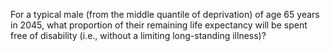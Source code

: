 For a typical male (from the middle quantile of deprivation) of age 65 years in 2045, what proportion of their remaining life expectancy will be spent free of disability (i.e., without a limiting long-standing illness)?